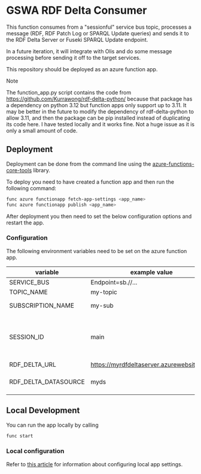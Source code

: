 # GSWA RDF Delta Consumer

This function consumes from a "sessionful" service bus topic, processes a message
(RDF, RDF Patch Log or SPARQL Update queries) and sends it to the RDF Delta Server or Fuseki SPARQL Update endpoint.

In a future iteration, it will integrate with Olis and do some message processing before sending it off to the target services.

This repository should be deployed as an azure function app.

> [!NOTE]
> The function_app.py script contains the code from https://github.com/Kurrawong/rdf-delta-python/
> because that package has a dependency on python 3.12 but function apps only support up
> to 3.11. It may be better in the future to modify the dependency of rdf-delta-python
> to allow 3.11, and then the package can be pip installed instead of duplicating its code here.
> I have tested locally and it works fine. Not a huge issue as it is only a small amount
> of code.

## Deployment

Deployment can be done from the command line using the
[azure-functions-core-tools](https://github.com/Azure/azure-functions-core-tools) library.

To deploy you need to have created a function app and then run the following command:

```bash
func azure functionapp fetch-app-settings <app_name>
func azure functionapp publish <app_name>
```

After deployment you then need to set the below configuration options and restart the
app.

### Configuration

The following environment variables need to be set on the azure function app.

| variable             | example value                              | description                                                                                                                   |
| -------------------- | ------------------------------------------ | ----------------------------------------------------------------------------------------------------------------------------- |
| SERVICE_BUS          | Endpoint=sb.//...                          | service bus connection string                                                                                                 |
| TOPIC_NAME           | my-topic                                   | name of service bus topic                                                                                                     |
| SUBSCRIPTION_NAME    | my-sub                                     | name of service bus subscription                                                                                              |
| SESSION_ID           | main                                       | service bus session identifier. needs to be the same value as set <br> in the `SHUI_SERVICE_BUS__SESSION_ID` variable in #137 |
| RDF_DELTA_URL        | https://myrdfdeltaserver.azurewebsites.net | url for rdf delta server                                                                                                      |
| RDF_DELTA_DATASOURCE | myds                                       | datasource name to submit patch logs to in rdf delta server                                                                   |

## Local Development

You can run the app locally by calling

```bash
func start
```

### Local configuration

Refer to [this article](https://learn.microsoft.com/en-us/azure/azure-functions/functions-run-local?tabs=linux%2Cisolated-process%2Cnode-v4%2Cpython-v2%2Chttp-trigger%2Ccontainer-apps&pivots=programming-language-python#local-settings)
for information about configuring local app settings.
